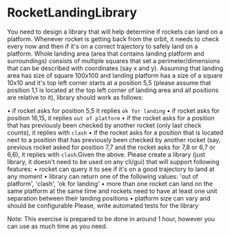 # RocketLandingLibrary

You need to design a library that will help determine if rockets can land on a platform.
Whenever rocket is getting back from the orbit, it needs to check every now and then if it's on
a correct trajectory to safely land on a platform. Whole landing area (area that contains
landing platform and surroundings) consists of multiple squares that set a
perimeter/dimensions that can be described with coordinates (say x and y). Assuming that
landing area has size of square 100x100 and landing platform has a size of a square 10x10 and
it's top left corner starts at a position 5,5 (please assume that position 1,1 is located at the top
left corner of landing area and all positions are relative to it), library should work as follows:

• if rocket asks for position 5,5 it replies `ok for landing`
• if rocket asks for position 16,15, it replies `out of platform`
• if the rocket asks for a position that has previously been checked by another rocket
(only last check counts), it replies with `clash`
• if the rocket asks for a position that is located next to a position that has previously
been checked by another rocket (say, previous rocket asked for position 7,7 and the
rocket asks for 7,8 or 6,7 or 6,6), it replies with `clash`.Given the above.
Please create a library (just library, it doesn't need to be used on any cli/gui) that will support
following features:
• rocket can query it to see if it's on a good trajectory to land at any moment
• library can return one of the following values: 'out of platform', 'clash', 'ok for landing'
• more than one rocket can land on the same platform at the same time and rockets
need to have at least one unit separation between their landing positions
• platform size can vary and should be configurable
Please, write automated tests for the library

Note: This exercise is prepared to be done in around 1 hour, however you can use as much
time as you need.
